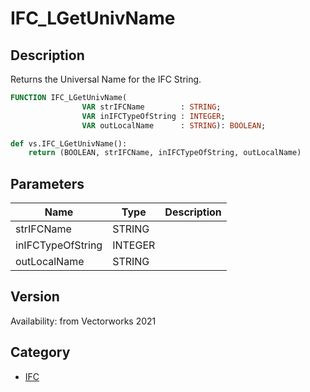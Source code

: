 # IFC_LGetUnivName

## Description
Returns the Universal Name for the IFC String.

```pascal
FUNCTION IFC_LGetUnivName(
				VAR strIFCName        : STRING;
				VAR inIFCTypeOfString : INTEGER;
				VAR outLocalName      : STRING): BOOLEAN;
```

```python
def vs.IFC_LGetUnivName():
    return (BOOLEAN, strIFCName, inIFCTypeOfString, outLocalName)
```

## Parameters
|Name|Type|Description|
|---|---|---|
|strIFCName|STRING|   |
|inIFCTypeOfString|INTEGER|   |
|outLocalName|STRING|   |

## Version
Availability: from Vectorworks 2021

## Category
* [IFC](../Categories/IFC.md)
